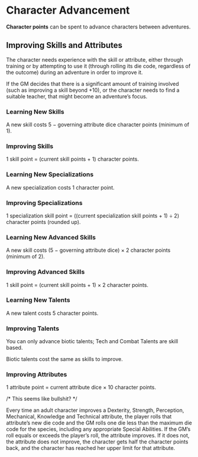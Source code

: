 # Character Advancement

**Character points** can be spent to advance characters between adventures.

## Improving Skills and Attributes

The character needs experience with the skill or attribute, either through training or by attempting to use it (through
rolling its die code, regardless of the outcome) during an adventure in order to improve it.

If the GM decides that there is a significant amount of training involved (such as improving a skill beyond +10), or the
character needs to find a suitable teacher, that might become an adventure’s focus.

### Learning New Skills

A new skill costs 5 − governing attribute dice character points (minimum of 1).

### Improving Skills

1 skill point = (current skill points + 1) character points.

### Learning New Specializations

A new specialization costs 1 character point.

### Improving Specializations

1 specialization skill point = ((current specialization skill points + 1) ÷ 2) character points (rounded up).

### Learning New Advanced Skills

A new skill costs (5 − governing attribute dice) × 2 character points (minimum of 2).

### Improving Advanced Skills

1 skill point = (current skill points + 1) × 2 character points.

### Learning New Talents

A new talent costs 5 character points.

### Improving Talents

You can only advance biotic talents; Tech and Combat Talents are skill based.

Biotic talents cost the same as skills to improve.

### Improving Attributes

1 attribute point = current attribute dice × 10 character points.

/* This seems like bullshit? */

Every time an adult character improves a Dexterity, Strength, Perception, Mechanical, Knowledge and Technical attribute,
the player rolls that attribute’s new die code and the GM rolls one die less than the maximum die code for the species,
including any appropriate Special Abilities. If the GM’s roll equals or exceeds the player’s roll, the attribute
improves. If it does not, the attribute does not improve, the character gets half the character points back, and the
character has reached her upper limit for that attribute.

